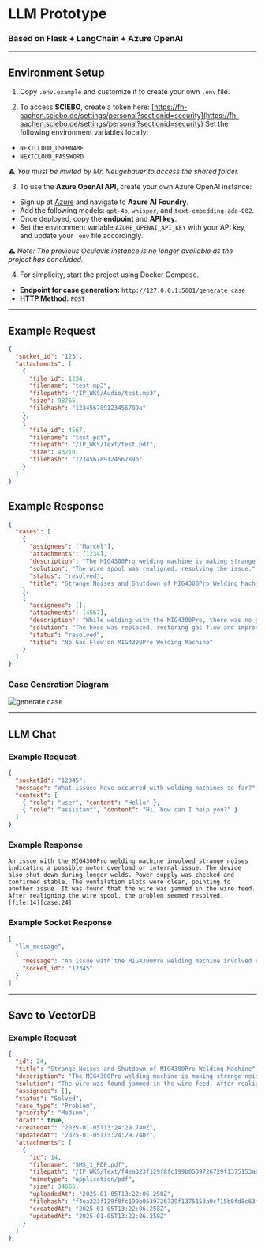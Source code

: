 # LLM Prototype

### Based on Flask + LangChain + Azure OpenAI

---

## Environment Setup

1. Copy `.env.example` and customize it to create your own `.env` file.

2. To access **SCIEBO**, create a token here:
   [https://fh-aachen.sciebo.de/settings/personal?sectionid=security](https://fh-aachen.sciebo.de/settings/personal?sectionid=security)
   Set the following environment variables locally:

  * `NEXTCLOUD_USERNAME`
  * `NEXTCLOUD_PASSWORD`

   ⚠️ *You must be invited by Mr. Neugebauer to access the shared folder.*

3. To use the **Azure OpenAI API**, create your own Azure OpenAI instance:

  * Sign up at [Azure](https://azure.microsoft.com/) and navigate to **Azure AI Foundry**.
  * Add the following models: `gpt-4o`, `whisper`, and `text-embedding-ada-002`.
  * Once deployed, copy the **endpoint** and **API key**.
  * Set the environment variable `AZURE_OPENAI_API_KEY` with your API key, and update your `.env` file accordingly.

   ⚠️ *Note: The previous Oculavis instance is no longer available as the project has concluded.*

4. For simplicity, start the project using Docker Compose.

  * **Endpoint for case generation:** `http://127.0.0.1:5001/generate_case`
  * **HTTP Method:** `POST`

---

## Example Request

```json
{
  "socket_id": "123",
  "attachments": [
    {
      "file_id": 1234,
      "filename": "test.mp3",
      "filepath": "/IP_WKS/Audio/test.mp3",
      "size": 98765,
      "filehash": "123456789123456789a"
    },
    {
      "file_id": 4567,
      "filename": "test.pdf",
      "filepath": "/IP_WKS/Text/test.pdf",
      "size": 43210,
      "filehash": "12345678912456789b"
    }
  ]
}
```

## Example Response

```json
{
  "cases": [
    {
      "assignees": ["Marcel"],
      "attachments": [1234],
      "description": "The MIG4300Pro welding machine is making strange noises, indicating a possible motor overload. It also shuts down during longer welds. The power supply has been checked and is stable. The ventilation slots are clear, but the wire was found to be jammed in the wire feed.",
      "solution": "The wire spool was realigned, resolving the issue.",
      "status": "resolved",
      "title": "Strange Noises and Shutdown of MIG4300Pro Welding Machine"
    },
    {
      "assignees": [],
      "attachments": [4567],
      "description": "While welding with the MIG4300Pro, there was no gas flow, causing porosity in the weld seam. The gas cylinder was half full, and the valve was open. All hose connections were checked, revealing a damaged hose.",
      "solution": "The hose was replaced, restoring gas flow and improving the welds.",
      "status": "resolved",
      "title": "No Gas Flow on MIG4300Pro Welding Machine"
    }
  ]
}
```

### Case Generation Diagram

![generate case](https://github.com/user-attachments/assets/5fd53c91-312e-4e82-a966-a92ce84a29f3)

---

## LLM Chat

### Example Request

```json
{
  "socketId": "12345",
  "message": "What issues have occurred with welding machines so far?",
  "context": [
    { "role": "user", "content": "Hello" },
    { "role": "assistant", "content": "Hi, how can I help you?" }
  ]
}
```

### Example Response

```text
An issue with the MIG4300Pro welding machine involved strange noises indicating a possible motor overload or internal issue. The device also shut down during longer welds. Power supply was checked and confirmed stable. The ventilation slots were clear, pointing to another issue. It was found that the wire was jammed in the wire feed. After realigning the wire spool, the problem seemed resolved. [file:14][case:24]
```

### Example Socket Response

```json
[
  "llm_message",
  {
    "message": "An issue with the MIG4300Pro welding machine involved strange noises indicating a possible motor overload or internal issue. The device also shut down during longer welds. Power supply was checked and confirmed stable. The ventilation slots were clear, pointing to another issue. It was found that the wire was jammed in the wire feed. After realigning the wire spool, the problem seemed resolved. [file:14][case:24]",
    "socket_id": "12345"
  }
]
```

---

## Save to VectorDB

### Example Request

```json
{
  "id": 24,
  "title": "Strange Noises and Shutdown of MIG4300Pro Welding Machine",
  "description": "The MIG4300Pro welding machine is making strange noises, possibly indicating motor overload or internal issues. Additionally, the device shuts down during longer welds. The power supply has been checked and remains consistent. Ventilation slots are unobstructed. [SMS_1_PDF.pdf: 09:12 - 09:17]",
  "solution": "The wire was found jammed in the wire feed. After realigning the wire spool, the problem appears to be resolved. [SMS_1_PDF.pdf: 09:20 - 09:23]",
  "assignees": [],
  "status": "Solved",
  "case_type": "Problem",
  "priority": "Medium",
  "draft": true,
  "createdAt": "2025-01-05T13:24:29.740Z",
  "updatedAt": "2025-01-05T13:24:29.740Z",
  "attachments": [
    {
      "id": 14,
      "filename": "SMS_1_PDF.pdf",
      "filepath": "/IP_WKS/Text/f4ea323f129f8fc199b0539726729f1375153a0c715b0fd8c63fa48fa9361bfd.pdf",
      "mimetype": "application/pdf",
      "size": 34666,
      "uploadedAt": "2025-01-05T13:22:06.258Z",
      "filehash": "f4ea323f129f8fc199b0539726729f1375153a0c715b0fd8c63fa48fa9361bfd",
      "createdAt": "2025-01-05T13:22:06.258Z",
      "updatedAt": "2025-01-05T13:22:06.259Z"
    }
  ]
}
```